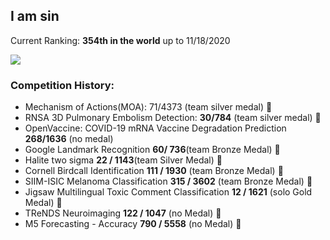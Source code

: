 ## I am sin
Current Ranking: **354th in the world** up to 11/18/2020

![](https://www.googleapis.com/download/storage/v1/b/kaggle-forum-message-attachments/o/inbox%2F5168115%2F930c85ec85453d5da8aa71bbed3771ee%2FScreen%20Shot%202020-12-16%20at%208.18.20%20PM.png?generation=1608175133481082&alt=media)

### Competition History:
- Mechanism of Actions(MOA): 71/4373 (team silver medal) 🥈
- RNSA 3D Pulmonary Embolism Detection: **30/784** (team silver medal) :2nd_place_medal:
- OpenVaccine: COVID-19 mRNA Vaccine Degradation Prediction **268/1636** (no medal)
- Google Landmark Recognition **60/ 736**(team Bronze Medal) :3rd_place_medal:
- Halite two sigma **22 / 1143**(team Silver Medal) :2nd_place_medal:
- Cornell Birdcall Identification **111 / 1930** (team Bronze Medal) :3rd_place_medal:
- SIIM-ISIC Melanoma Classification **315 / 3602** (team Bronze Medal) :3rd_place_medal:
- Jigsaw Multilingual Toxic Comment Classification **12 / 1621** (solo Gold Medal) :1st_place_medal:
- TReNDS Neuroimaging **122 / 1047** (no Medal) :eyes:
- M5 Forecasting - Accuracy **790 / 5558** (no Medal) :eyes:
